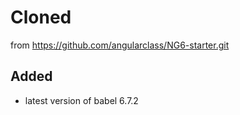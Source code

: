 # Cloned 
from https://github.com/angularclass/NG6-starter.git

## Added 
* latest version of babel 6.7.2
